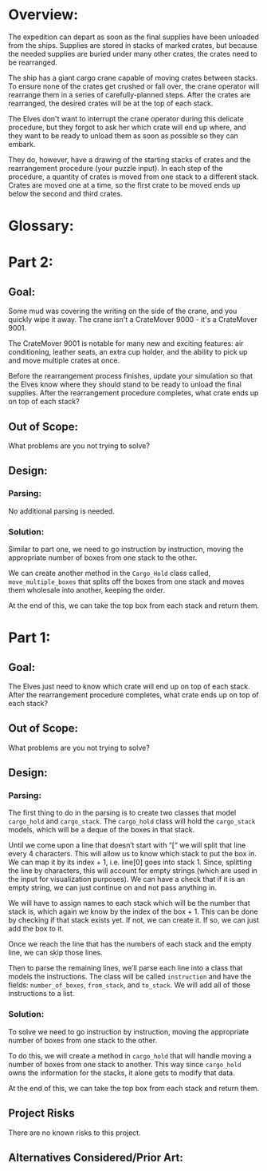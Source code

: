 # Overview:
The expedition can depart as soon as the final supplies have been unloaded from the ships. Supplies are stored in stacks
of marked crates, but because the needed supplies are buried under many other crates, the crates need to be rearranged.

The ship has a giant cargo crane capable of moving crates between stacks. To ensure none of the crates get crushed or 
fall over, the crane operator will rearrange them in a series of carefully-planned steps. After the crates are 
rearranged, the desired crates will be at the top of each stack.

The Elves don't want to interrupt the crane operator during this delicate procedure, but they forgot to ask her which 
crate will end up where, and they want to be ready to unload them as soon as possible so they can embark.

They do, however, have a drawing of the starting stacks of crates and the rearrangement procedure (your puzzle input). 
In each step of the procedure, a quantity of crates is moved from one stack to a different stack. Crates are moved one 
at a time, so the first crate to be moved ends up below the second and third crates.

# Glossary:

# Part 2:
## Goal:
Some mud was covering the writing on the side of the crane, and you quickly wipe it away. The crane isn't a CrateMover 9000 - it's a CrateMover 9001.

The CrateMover 9001 is notable for many new and exciting features: air conditioning, leather seats, an extra cup holder, and the ability to pick up and move multiple crates at once.

Before the rearrangement process finishes, update your simulation so that the Elves know where they should stand to be ready to unload the final supplies. After the rearrangement procedure completes, what crate ends up on top of each stack?

## Out of Scope:
What problems are you not trying to solve?

## Design:

### Parsing:
No additional parsing is needed.

### Solution:
Similar to part one, we need to go instruction by instruction, moving the appropriate number of boxes from one stack to the other.

We can create another method in the `Cargo_Hold` class called, `move_multiple_boxes` that splits off the boxes from one stack and moves them wholesale into another, keeping the order.

At the end of this, we can take the top box from each stack and return them.

# Part 1:
## Goal:
The Elves just need to know which crate will end up on top of each stack. After the rearrangement procedure completes, 
what crate ends up on top of each stack?

## Out of Scope:
What problems are you not trying to solve?

## Design:
### Parsing:
The first thing to do in the parsing is to create two classes that model `cargo_hold` and `cargo_stack`. The 
`cargo_hold` class will hold the `cargo_stack` models, which will be a deque of the boxes in that stack.

Until we come upon a line that doesn’t start with “[“ we will split that line every 4 characters. This will allow us to 
know which stack to put the box in. We can map it by its index + 1, i.e. line[0] goes into stack 1. Since, splitting 
the line by characters, this will account for empty strings (which are used in the input for visualization purposes). 
We can have a check that if it is an empty string, we can just continue on and not pass anything in.

We will have to assign names to each stack which will be the number that stack is, which again we know by the index of 
the box + 1. This can be done by checking if that stack exists yet. If not, we can create it. If so, we can just add 
the box to it. 

Once we reach the line that has the numbers of each stack and the empty line, we can skip those lines. 

Then to parse the remaining lines, we’ll parse each line into a class that models the instructions. The class will be 
called `instruction` and have the fields: `number_of_boxes`, `from_stack`, and `to_stack`. We will add all of those 
instructions to a list.

### Solution:
To solve we need to go instruction by instruction, moving the appropriate number of boxes from one stack to the other. 

To do this, we will create a method in `cargo_hold` that will handle moving a number of boxes from one stack to another.
This way since `cargo_hold` owns the information for the stacks, it alone gets to modify that data. 

At the end of this, we can take the top box from each stack and return them.

## Project Risks
There are no known risks to this project. 

## Alternatives Considered/Prior Art:
